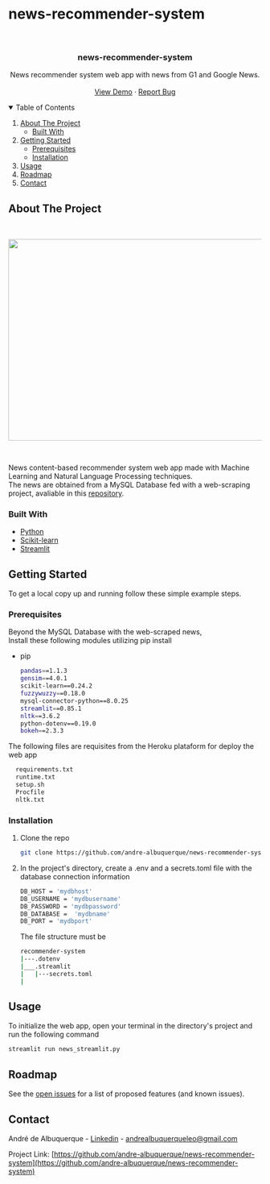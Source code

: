# news-recommender-system

<!-- PROJECT LOGO -->
<br />
<p align="center">

  <h3 align="center">news-recommender-system</h3>

  <p align="center">
    News recommender system web app with news from G1 and Google News.
    <br />
    <br />
    <a href="https://news-system-recommender.herokuapp.com/">View Demo</a>
    ·
    <a href="https://github.com/othneildrew/Best-README-Template/issues">Report Bug</a>

  </p>
</p>



<!-- TABLE OF CONTENTS -->
<details open="open">
  <summary>Table of Contents</summary>
  <ol>
    <li>
      <a href="#about-the-project">About The Project</a>
      <ul>
        <li><a href="#built-with">Built With</a></li>
      </ul>
    </li>
    <li>
      <a href="#getting-started">Getting Started</a>
      <ul>
        <li><a href="#prerequisites">Prerequisites</a></li>
        <li><a href="#installation">Installation</a></li>
      </ul>
    </li>
    <li><a href="#usage">Usage</a></li>
    <li><a href="#roadmap">Roadmap</a></li>
    <li><a href="#contact">Contact</a></li>
  </ol>
</details>



<!-- ABOUT THE PROJECT -->

## About The Project 
<br />
<p align="center">
  <img src="https://i.imgur.com/ZQFaHk9.gif" width="700" height="400" />
</p><br />  

News content-based recommender system web app made with Machine Learning and Natural Language Processing techniques.</br>
The news are obtained from a MySQL Database fed with a web-scraping project, avaliable in this [repository](https://github.com/andre-albuquerque/web-scraping).

### Built With


* [Python](https://www.python.org/)
* [Scikit-learn](https://scikit-learn.org/stable/)
* [Streamlit](https://streamlit.io/)



<!-- GETTING STARTED -->
## Getting Started

To get a local copy up and running follow these simple example steps.

### Prerequisites

Beyond the MySQL Database with the web-scraped news, </br>
Install these following modules utilizing pip install

* pip
  ```sh
  pandas==1.1.3
  gensim==4.0.1 
  scikit-learn==0.24.2
  fuzzywuzzy==0.18.0
  mysql-connector-python==8.0.25
  streamlit==0.85.1
  nltk==3.6.2
  python-dotenv==0.19.0
  bokeh==2.3.3
  ```

The following files are requisites from the Heroku plataform for deploy the web app
```sh
  requirements.txt
  runtime.txt
  setup.sh
  Procfile
  nltk.txt
```

### Installation

1. Clone the repo
   ```sh
   git clone https://github.com/andre-albuquerque/news-recommender-system.git
   ```
3. In the project's directory, create a .env and a secrets.toml file with the database connection information

   ```sh
   DB_HOST = 'mydbhost'
   DB_USERNAME = 'mydbusername'
   DB_PASSWORD = 'mydbpassword'
   DB_DATABASE =  'mydbname'
   DB_PORT = 'mydbport'
   ```
    The file structure must be
    
    ```bash
    recommender-system
    |---.dotenv
    |___.streamlit
    |   |---secrets.toml
    |
    ```




<!-- USAGE EXAMPLES -->
## Usage

To initialize the web app, open your terminal in the directory's project and run the following command

   ```sh
   streamlit run news_streamlit.py
   ```


<!-- ROADMAP -->
## Roadmap

See the [open issues](https://github.com/andre-albuquerque/news-recommender-system/issues) for a list of proposed features (and known issues).


<!-- CONTACT -->
## Contact

André de Albuquerque - [Linkedin](https://www.linkedin.com/in/andr%C3%A9-albuquerque-/) - andrealbuquerqueleo@gmail.com

Project Link: [https://github.com/andre-albuquerque/news-recommender-system](https://github.com/andre-albuquerque/news-recommender-system)





<!-- MARKDOWN LINKS & IMAGES -->
<!-- https://www.markdownguide.org/basic-syntax/#reference-style-links -->
[contributors-shield]: https://img.shields.io/github/contributors/othneildrew/Best-README-Template.svg?style=for-the-badge
[contributors-url]: https://github.com/othneildrew/Best-README-Template/graphs/contributors
[forks-shield]: https://img.shields.io/github/forks/othneildrew/Best-README-Template.svg?style=for-the-badge
[forks-url]: https://github.com/othneildrew/Best-README-Template/network/members
[stars-shield]: https://img.shields.io/github/stars/othneildrew/Best-README-Template.svg?style=for-the-badge
[stars-url]: https://github.com/othneildrew/Best-README-Template/stargazers
[issues-shield]: https://img.shields.io/github/issues/othneildrew/Best-README-Template.svg?style=for-the-badge
[issues-url]: https://github.com/othneildrew/Best-README-Template/issues
[license-shield]: https://img.shields.io/github/license/othneildrew/Best-README-Template.svg?style=for-the-badge
[license-url]: https://github.com/othneildrew/Best-README-Template/blob/master/LICENSE.txt
[linkedin-shield]: https://img.shields.io/badge/-LinkedIn-black.svg?style=for-the-badge&logo=linkedin&colorB=555
[linkedin-url]: https://linkedin.com/in/othneildrew
[product-screenshot]: https://i.imgur.com/ZQFaHk9.gif 
